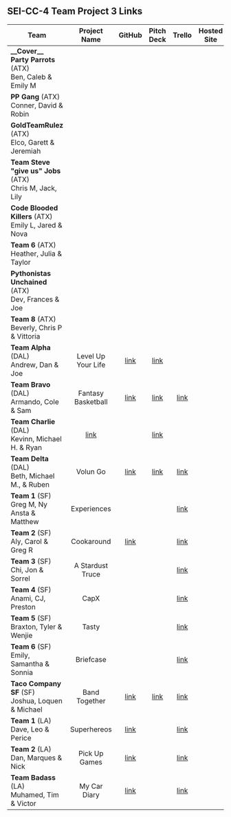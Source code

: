 ## SEI-CC-4 Team Project 3 Links

| Team | Project Name | GitHub | Pitch Deck | Trello | Hosted Site |
|---|:---:|:---:|:---:|:---:|:---:|
| **\_\_Cover\_\_ Party Parrots** (ATX)<br>Ben, Caleb & Emily M |  |  |  |  |  |
| **PP Gang** (ATX)<br>Conner, David & Robin |  |  |  |  |  |
| **GoldTeamRulez** (ATX)<br>Elco, Garett & Jeremiah |  |  |  |  |  |
| **Team Steve "give us" Jobs** (ATX)<br>Chris M, Jack, Lily |  |  |  |  |  |
| **Code Blooded Killers** (ATX)<br>Emily L, Jared & Nova |  |  |  |  |  |
| **Team 6** (ATX)<br>Heather, Julia & Taylor |  |  |  |  |  |
| **Pythonistas Unchained** (ATX)<br>Dev, Frances & Joe |  |  |  |  |  |
| **Team 8** (ATX)<br>Beverly, Chris P & Vittoria |  |  |  |  |  |
| **Team Alpha** (DAL)<br>Andrew, Dan & Joe | Level Up Your Life | [link](https://github.com/atheismann/level-up-your-life) |[link](https://prezi.com/view/oYGYcBhg8116jjREbPZE/)  |  |  |
| **Team Bravo** (DAL)<br>Armando, Cole & Sam | Fantasy Basketball | [link](https://github.com/41Holmes41/fantasybasketball/) |[link](https://docs.google.com/presentation/d/1NAnM5GLKJ8GUX599V-fQfVGySubPp-6krl31lqP6rYU/edit)| [link](https://trello.com/b/UGYE7yuI/project-3-team-bravo)|  |
| **Team Charlie** (DAL)<br>Kevinn, Michael H. &  Ryan |[link](https://github.com/RyanPGeorge/tapthat)|  |[link](https://trello.com/b/g6wZvrSL/project-3) |  |  |
| **Team Delta** (DAL)<br>Beth, Michael M., & Ruben | Volun Go | [link](https://github.com/bethsmith0623/Volun_Go) | [link](https://docs.google.com/presentation/d/1Dk0PctT_g3AA0mQx8NKE249GFP4qO3Gg1lq3aBN9WB8/edit#slide=id.g35f391192_00) | [link](https://trello.com/b/2graod5Y/volun-go) |  |
| **Team 1** (SF)<br>Greg M, Ny Ansta & Matthew | Experiences |  |  | [link](https://trello.com/b/XF41OcI0/airbnb-experiences) |  |
| **Team 2** (SF)<br>Aly, Carol & Greg R | Cookaround | [link](https://github.com/franics925/cook_around) |  | [link](https://trello.com/b/Ia4cBX5M/cookaround) |  |
| **Team 3** (SF)<br>Chi, Jon & Sorrel | A Stardust Truce |  |  | [link](https://trello.com/b/vyfWUQB2/data-structures) |  |
| **Team 4** (SF)<br>Anami, CJ, Preston | CapX |  |  | [link](https://trello.com/b/yg1hEwqj/capx) |  |
| **Team 5** (SF)<br>Braxton, Tyler & Wenjie | Tasty |  |  | [link](https://trello.com/b/PjRlStrU/project3) |  |
| **Team 6** (SF)<br>Emily, Samantha & Sonnia | Briefcase |  |  | [link](https://trello.com/b/jD2WqWJw/project3-briefcase) |  |
| **Taco Company SF** (SF)<br>Joshua, Loquen & Michael | Band Together | [link](https://github.com/Loquen/band-together) | [link](https://docs.google.com/presentation/d/1QtojdQ5hULlSEvOOO0AZ-4bkRSuf6MyDMpl70IFd09k/edit#slide=id.p) | [link](https://trello.com/b/WUt3ITnz/main) |  |
| **Team 1** (LA)<br>Dave, Leo & Perice | Superhereos | [link](https://github.com/davekoncsol/superheroes) |  | [link](https://trello.com/b/emGKBwIe/superheroes) |  |
| **Team 2** (LA)<br>Dan, Marques & Nick | Pick Up Games | [link](https://github.com/nbai123/PickUpGames) |  | [link](https://trello.com/b/4jZaSAc0/pick-up-games-python-django-project) |  |
| **Team Badass** (LA)<br>Muhamed, Tim & Victor | My Car Diary | [link](https://github.com/TimeForZeros/myCarDiaryApp) |  | [link](https://trello.com/b/fvz76Kyc/my-car-diary) |  |

